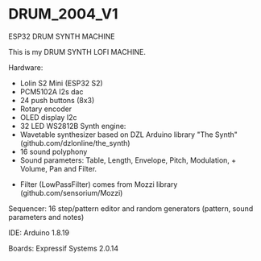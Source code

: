 # DRUM_2004_V1
ESP32 DRUM SYNTH MACHINE

This is my DRUM SYNTH LOFI MACHINE.

Hardware:
- Lolin S2 Mini (ESP32 S2)
- PCM5102A I2s dac
- 24 push buttons (8x3)
- Rotary encoder
- OLED display I2c
- 32 LED WS2812B
Synth engine:
- Wavetable synthesizer based on DZL Arduino library "The Synth" (github.com/dzlonline/the_synth)
- 16 sound polyphony
- Sound parameters: Table, Length, Envelope, Pitch, Modulation, + Volume, Pan and Filter.
* Filter (LowPassFilter) comes from Mozzi library (github.com/sensorium/Mozzi)

Sequencer:
16 step/pattern editor and random generators (pattern, sound parameters and notes)

IDE:
Arduino 1.8.19

Boards:
Expressif Systems 2.0.14

